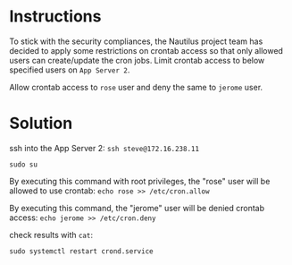 # Instructions

To stick with the security compliances, the Nautilus project team has decided to apply some restrictions on crontab access so that only allowed users can create/update the cron jobs. Limit crontab access to below specified users on `App Server 2`.

Allow crontab access to `rose` user and deny the same to `jerome` user.

# Solution

ssh into the App Server 2: `ssh steve@172.16.238.11`

`sudo su`

By executing this command with root privileges, the "rose" user will be allowed to use crontab: `echo rose >> /etc/cron.allow`

By executing this command, the "jerome" user will be denied crontab access: `echo jerome >> /etc/cron.deny`

check results with `cat`:

`sudo systemctl restart crond.service`
